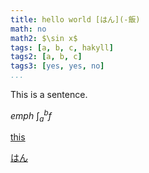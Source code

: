 ```yaml
---
title: hello world [はん](-飯)
math: no
math2: $\sin x$
tags: [a, b, c, hakyll]
tags2: [a, b, c]
tags3: [yes, yes, no]
...
```


This is a sentence.

*emph* $\int_a^b f$

[this](http://google.com)

[はん](-飯)
